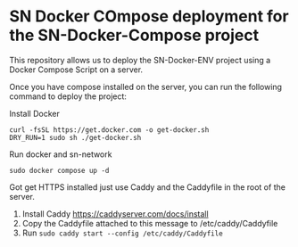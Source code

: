 # SN Docker COmpose deployment for the SN-Docker-Compose project
This repository allows us to deploy the SN-Docker-ENV project using a Docker Compose Script on a server.

Once you have compose installed on the server, you can run the following command to deploy the project:

Install Docker
```
curl -fsSL https://get.docker.com -o get-docker.sh
DRY_RUN=1 sudo sh ./get-docker.sh
```


Run docker and sn-network
```
sudo docker compose up -d
```


Got get HTTPS installed just use Caddy and the Caddyfile in the root of the server.

1. Install Caddy https://caddyserver.com/docs/install
2. Copy the Caddyfile attached to this message to /etc/caddy/Caddyfile
3. Run `sudo caddy start --config /etc/caddy/Caddyfile`
